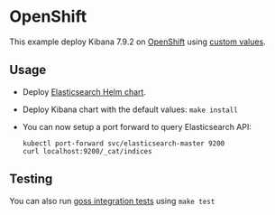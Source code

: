 # OpenShift

This example deploy Kibana 7.9.2 on [OpenShift][] using [custom values][].

## Usage

* Deploy [Elasticsearch Helm chart][].

* Deploy Kibana chart with the default values: `make install`

* You can now setup a port forward to query Elasticsearch API:

  ```
  kubectl port-forward svc/elasticsearch-master 9200
  curl localhost:9200/_cat/indices
  ```

## Testing

You can also run [goss integration tests][] using `make test`


[custom values]: https://github.com/elastic/helm-charts/tree/7.9/elasticsearch/examples/openshift/values.yaml
[elasticsearch helm chart]: https://github.com/elastic/helm-charts/tree/7.9/elasticsearch/examples/openshift/
[goss integration tests]: https://github.com/elastic/helm-charts/tree/7.9/elasticsearch/examples/openshift/test/goss.yaml
[openshift]: https://www.openshift.com/
